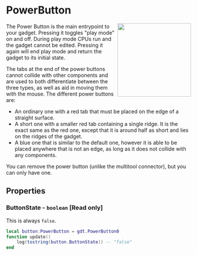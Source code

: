 # PowerButton

<img src="https://docs.retrogadgets.game/api/modules/PowerButton.png" width="200" align="right">

The Power Button is the main entrypoint to your gadget. Pressing it toggles "play mode" on and off. During play mode CPUs run and the gadget cannot be edited. Pressing it again will end play mode and return the gadget to its initial state.

The tabs at the end of the power buttons cannot collide with other components and are used to both differentiate between the three types, as well as aid in moving them with the mouse. The different power buttons are:

- An ordinary one with a red tab that must be placed on the edge of a straight surface.
- A short one with a smaller red tab containing a single ridge. It is the exact same as the red one, except that it is around half as short and lies on the ridges of the gadget.
- A blue one that is similar to the default one, however it is able to be placed anywhere that is not an edge, as long as it does not collide with any components.

You can remove the power button (unlike the multitool connector), but you can only have one.

## Properties

### ButtonState - `boolean` **[Read only]**

This is always `false`.

```lua
local button:PowerButton = gdt.PowerButton0
function update()
	log(tostring(button.ButtonState)) -- "false"
end
```
